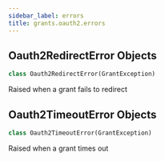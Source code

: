 ```yaml
---
sidebar_label: errors
title: grants.oauth2.errors
---
```


## Oauth2RedirectError Objects

```python
class Oauth2RedirectError(GrantException)
```

Raised when a grant fails to redirect

## Oauth2TimeoutError Objects

```python
class Oauth2TimeoutError(GrantException)
```

Raised when a grant times out

